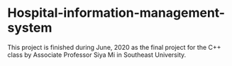 # Hospital-information-management-system

This project is finished during June, 2020 as the final project for the C++ class by Associate Professor Siya Mi in Southeast University.
